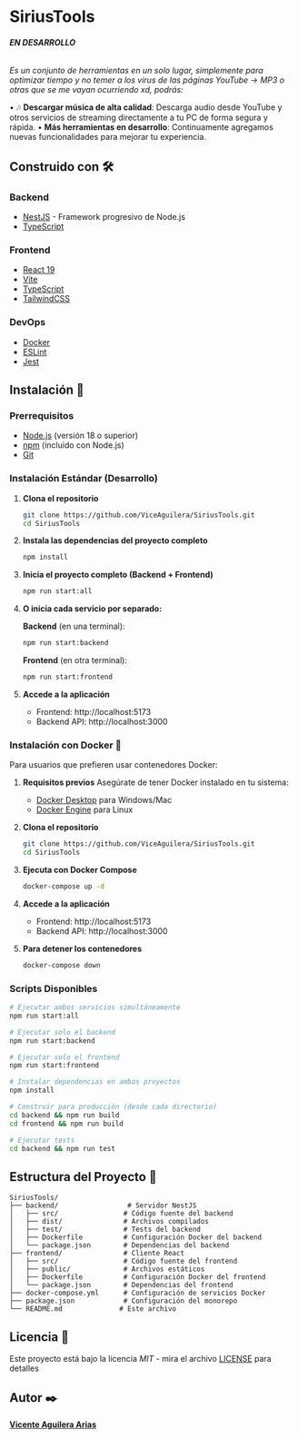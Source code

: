 # SiriusTools

###### **EN DESARROLLO**

_Es un conjunto de herramientas en un solo lugar, simplemente para optimizar tiempo y no temer a los virus de las páginas YouTube -> MP3 o otras que se me vayan ocurriendo xd, podrás:_

• 🎶 **Descargar música de alta calidad**: Descarga audio desde YouTube y otros servicios de streaming directamente a tu PC de forma segura y rápida.
• **Más herramientas en desarrollo**: Continuamente agregamos nuevas funcionalidades para mejorar tu experiencia.

## Construido con 🛠️

### Backend
- [NestJS](https://nestjs.com/) - Framework progresivo de Node.js
- [TypeScript](https://www.typescriptlang.org/)

### Frontend  
- [React 19](https://react.dev/) 
- [Vite](https://vitejs.dev/)
- [TypeScript](https://www.typescriptlang.org/)
- [TailwindCSS](https://tailwindcss.com/)

### DevOps
- [Docker](https://www.docker.com/)
- [ESLint](https://www.docker.com/)
- [Jest](https://jestjs.io/)

## Instalación 🔧

### Prerrequisitos
- [Node.js](https://nodejs.org/) (versión 18 o superior)
- [npm](https://www.npmjs.com/) (incluido con Node.js)
- [Git](https://git-scm.com/)

### Instalación Estándar (Desarrollo)

1. **Clona el repositorio**
   ```bash
   git clone https://github.com/ViceAguilera/SiriusTools.git
   cd SiriusTools
   ```

2. **Instala las dependencias del proyecto completo**
   ```bash
   npm install
   ```

3. **Inicia el proyecto completo (Backend + Frontend)**
   ```bash
   npm run start:all
   ```

4. **O inicia cada servicio por separado:**
   
   **Backend** (en una terminal):
   ```bash
   npm run start:backend
   ```
   
   **Frontend** (en otra terminal):
   ```bash
   npm run start:frontend
   ```

5. **Accede a la aplicación**
   - Frontend: http://localhost:5173
   - Backend API: http://localhost:3000

### Instalación con Docker 🐳

Para usuarios que prefieren usar contenedores Docker:

1. **Requisitos previos**
   Asegúrate de tener Docker instalado en tu sistema:
   - [Docker Desktop](https://www.docker.com/products/docker-desktop) para Windows/Mac
   - [Docker Engine](https://docs.docker.com/engine/install/) para Linux

2. **Clona el repositorio**
   ```bash
   git clone https://github.com/ViceAguilera/SiriusTools.git
   cd SiriusTools
   ```

3. **Ejecuta con Docker Compose**
   ```bash
   docker-compose up -d
   ```

4. **Accede a la aplicación**
   - Frontend: http://localhost:5173
   - Backend API: http://localhost:3000

5. **Para detener los contenedores**
   ```bash
   docker-compose down
   ```

### Scripts Disponibles

```bash
# Ejecutar ambos servicios simultáneamente
npm run start:all

# Ejecutar solo el backend
npm run start:backend

# Ejecutar solo el frontend  
npm run start:frontend

# Instalar dependencias en ambos proyectos
npm install

# Construir para producción (desde cada directorio)
cd backend && npm run build
cd frontend && npm run build

# Ejecutar tests
cd backend && npm run test
```

## Estructura del Proyecto 📁

```
SiriusTools/
├── backend/                 # Servidor NestJS
│   ├── src/                # Código fuente del backend
│   ├── dist/               # Archivos compilados
│   ├── test/               # Tests del backend
│   ├── Dockerfile          # Configuración Docker del backend
│   └── package.json        # Dependencias del backend
├── frontend/               # Cliente React
│   ├── src/                # Código fuente del frontend
│   ├── public/             # Archivos estáticos
│   ├── Dockerfile          # Configuración Docker del frontend
│   └── package.json        # Dependencias del frontend
├── docker-compose.yml      # Configuración de servicios Docker
├── package.json            # Configuración del monorepo
└── README.md              # Este archivo
```
## Licencia 📄

Este proyecto está bajo la licencia _MIT_ - mira el archivo [LICENSE](LICENSE) para detalles

## Autor ✒️
[**Vicente Aguilera Arias**](https://github.com/ViceAguilera)